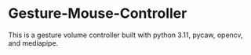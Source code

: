 # Gesture-Mouse-Controller
This is a gesture volume controller built with python 3.11, pycaw, opencv, and mediapipe.

